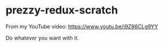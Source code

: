 # prezzy-redux-scratch
From my YouTube video: https://www.youtu.be/j9Z86CLg9YY

Do whatever you want with it.
